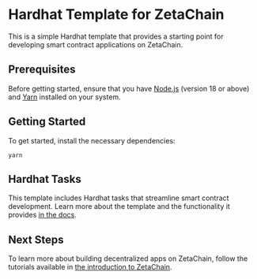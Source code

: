 # Hardhat Template for ZetaChain

This is a simple Hardhat template that provides a starting point for developing
smart contract applications on ZetaChain.  

## Prerequisites

Before getting started, ensure that you have
[Node.js](https://nodejs.org/en/download) (version 18 or above) and
[Yarn](https://yarnpkg.com/) installed on your system.

## Getting Started  

To get started, install the necessary dependencies:

```
yarn
```

## Hardhat Tasks

This template includes Hardhat tasks that streamline smart contract development.
Learn more about the template and the functionality it provides
[in the docs](https://www.zetachain.com/docs/developers/template/).

## Next Steps

To learn more about building decentralized apps on ZetaChain, follow the
tutorials available in 
[the introduction to ZetaChain](https://www.zetachain.com/docs/developers/overview/).
